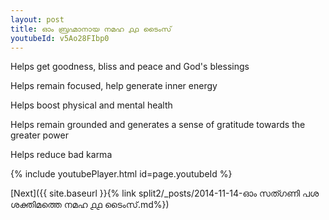 ```yaml
---
layout: post
title: ഓം ബ്രഹ്മാനായ നമഹ ൧൧ ടൈംസ്
youtubeId: v5Ao28FIbp0
---
```

 
 
Helps get goodness, bliss and peace and God's blessings
 
Helps remain focused, help generate inner energy 
 
Helps boost physical and mental health 
 
Helps remain grounded and generates a sense of gratitude towards the greater power 
 
Helps reduce bad karma
 
 
 
 


{% include youtubePlayer.html id=page.youtubeId %}
 
[Next]({{ site.baseurl }}{% link  split2/_posts/2014-11-14-ഓം സത്ഗണി പശ ശക്തിമത്തെ നമഹ ൧൧ ടൈംസ്.md%})
 
